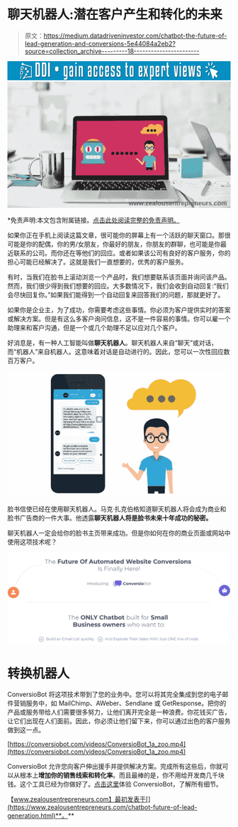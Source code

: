 # 聊天机器人:潜在客户产生和转化的未来

> 原文：<https://medium.datadriveninvestor.com/chatbot-the-future-of-lead-generation-and-conversions-5e44084a2eb2?source=collection_archive---------18----------------------->

[![](img/60cff867829614c08d9c9ad9eb03b8d6.png)](http://www.track.datadriveninvestor.com/1B9E)![](img/35955ac92cac5ec1e2f4fbd7949e179b.png)

*免责声明:本文包含附属链接。[点击此处阅读完整的免责声明。](https://www.zealousentrepreneurs.com/disclaimer.html)

如果你正在手机上阅读这篇文章，很可能你的屏幕上有一个活跃的聊天窗口。那很可能是你的配偶，你的男/女朋友，你最好的朋友，你朋友的群聊，也可能是你最近联系的公司。而你还在等他们的回应。或者如果该公司有良好的客户服务，你的担心可能已经解决了。这就是我们一直想要的，优秀的客户服务。

有时，当我们在脸书上滚动浏览一个产品时，我们想要联系该页面并询问该产品。然而，我们很少得到我们想要的回应。大多数情况下，我们会收到自动回复:“我们会尽快回复你。”如果我们能得到一个自动回复来回答我们的问题，那就更好了。

如果你是企业主，为了成功，你需要考虑这些事情。你必须为客户提供实时的答案或解决方案。但是有这么多客户询问信息，这不是一件容易的事情。你可以雇一个助理来和客户沟通，但是一个或几个助理不足以应对几个客户。

好消息是，有一种人工智能叫做**聊天机器人**。聊天机器人来自“聊天”或对话，而“机器人”来自机器人。这意味着对话是自动进行的。因此，您可以一次性回应数百万客户。

![](img/d3e134e9c4652039c59aae2f57324ba3.png)

脸书信使已经在使用聊天机器人。马克·扎克伯格知道聊天机器人将会成为商业和脸书广告商的一件大事。他透露**聊天机器人将是脸书未来十年成功的秘密。**

聊天机器人一定会给你的脸书主页带来成功。但是你如何在你的商业页面或网站中使用这项技术呢？

![](img/9c0fe90a4037f808c0105dad943e417b.png)

# 转换机器人

ConversioBot 将这项技术带到了您的业务中。您可以将其完全集成到您的电子邮件营销服务中，如 MailChimp、AWeber、Sendlane 或 GetResponse。把你的产品或服务带给人们需要很多努力，让他们离开完全是一种浪费。你花钱买广告，让它们出现在人们面前。因此，你必须让他们留下来，你可以通过出色的客户服务做到这一点。

[https://conversiobot.com/videos/ConversioBot_1a_zoo.mp4](https://conversiobot.com/videos/ConversioBot_1a_zoo.mp4)

ConversioBot 允许您向客户伸出援手并提供解决方案。完成所有这些后，你就可以从根本上**增加你的销售线索和转化率**。而且最棒的是，你不用给开发商几千块钱。这个工具已经为你做好了。[点击这里](https://conversiobot.com/botcb?cbnick=joe1106&tid=blog)体验 ConversioBot，了解所有细节。

【www.zealousentrepreneurs.com】最初发表于[](https://www.zealousentrepreneurs.com/chatbot-future-of-lead-generation.html)**。**